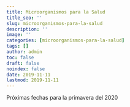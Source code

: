 ```yaml
---
title: Microorganismos para la Salud
title_seo: ''
slug: microorganismos-para-la-salud
description: ''
image: ''
categories: [microorganismos-para-la-salud]
tags: []
author: admin
toc: false
draft: false
noindex: false
date: 2019-11-11
lastmod: 2019-11-11
---
```

Próximas fechas para la primavera del 2020
